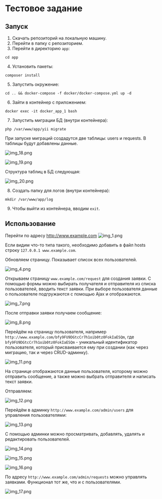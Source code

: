 # Тестовое задание

## Запуск

1. Скачать репозиторий на локальную машину.
2. Перейти в папку с репозиторием.
3. Перейти в директорию `app`:
```shell
cd app
```

4. Установить пакеты:
```shell
composer install
```

5. Запустить окружение:
```shell
cd .. && docker-compose -f docker/docker-compose.yml up -d
```

6. Зайти в контейнер с приложением:
```shell
docker exec -it docker_app_1 bash
```

7. Запустить миграции БД (внутри контейнера):
```shell
php /var/www/app/yii migrate
```

При запуске миграций создадутся две таблицы: users и requests. В таблицы
будут добавлены данные.

![img_18.png](img_18.png)

![img_19.png](img_19.png)

Структура таблиц в БД следующая:

![img_20.png](img_20.png)

8. Создать папку для логов (внутри контейнера):
```shell
mkdir /var/www/app/log
```

9. Чтобы выйти из контейнера, вводим `exit`.

## Использование

Перейти по адресу http://www.example.com
![img_1.png](img_1.png)

Если видим что-то типа такого, необходимо добавить в файл hosts строку `127.0.0.1 www.example.com`.

Обновляем страницу. Показывает список всех пользователей.

![img_4.png](img_4.png)

Открываем страницу `www.example.com/request` для создания заявки. С помощью формы можно выбирать получателя 
и отправителя из списка пользователей, вводить текст заявки. 
При выборе пользователя данные о пользователе подгружаются с помощью Ajax и отображаются.

![img_7.png](img_7.png)

После отправки заявки получаем сообщение:

![img_8.png](img_8.png)

Перейдём на страницу пользователя, например `http://www.example.com/bfy9FU9DGtcCr7h1oib0tz0FokIaESQm`,
где `bfy9FU9DGtcCr7h1oib0tz0FokIaESQm` - уникальный идентификатор
пользователя, который присваивается ему при создании (как через миграцию,
так и через CRUD-админку).

![img_11.png](img_11.png)

На странице отображаются данные пользователя, которому можно отправить сообщение, а также можно
выбрать отправителя и написать текст заявки.

Отправляем:

![img_12.png](img_12.png)

Перейдём в админку `http://www.example.com/admin/users` для управления пользователями:

![img_13.png](img_13.png)

С помощью админки можно просматривать, добавлять, удалять и редактировать пользователей.

![img_14.png](img_14.png)

![img_15.png](img_15.png)

![img_16.png](img_16.png)

По адресу `http://www.example.com/admin/requests` можно управлять заявками. Функционал тот же, что и 
с пользователями.

![img_17.png](img_17.png)